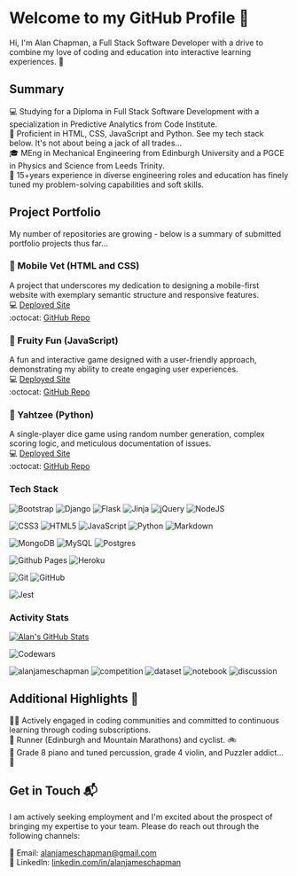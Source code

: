 # Welcome to my GitHub Profile 👋

Hi, I'm Alan Chapman, a Full Stack Software Developer with a drive to combine my love of coding and education into interactive learning experiences. 🚀

## Summary

💻 Studying for a Diploma in Full Stack Software Development with a specialization in Predictive Analytics from Code Institute.<br>
🚀 Proficient in HTML, CSS, JavaScript and Python. See my tech stack below. It's not about being a jack of all trades...<br>
🎓 MEng in Mechanical Engineering from Edinburgh University and a PGCE in Physics and Science from Leeds Trinity.<br>
🌟 15+years experience in diverse engineering roles and education has finely tuned my problem-solving capabilities and soft skills.<br>

## Project Portfolio

My number of repositories are growing - below is a summary of submitted portfolio projects thus far...

### 🐶 Mobile Vet (HTML and CSS)

A project that underscores my dedication to designing a mobile-first website with exemplary semantic structure and responsive features.<br>
💻  [Deployed Site](https://alanjameschapman.github.io/mobile-vet/)<br>
:octocat:  [GitHub Repo](https://github.com/alanjameschapman/mobile-vet/)

### 🍅 Fruity Fun (JavaScript)

A fun and interactive game designed with a user-friendly approach, demonstrating my ability to create engaging user experiences.<br>
💻 [Deployed Site](https://alanjameschapman.github.io/fruity-fun/)<br>
:octocat: [GitHub Repo](https://github.com/alanjameschapman/fruity-fun/)

### 🎲 Yahtzee (Python)

A single-player dice game using random number generation, complex scoring logic, and meticulous documentation of issues.<br>
💻 [Deployed Site](https://yahtzee-dice-6d5009f4b077.herokuapp.com/)<br>
:octocat: [GitHub Repo](https://github.com/alanjameschapman/yahtzee)

### Tech Stack

![Bootstrap](https://img.shields.io/badge/bootstrap-%238511FA.svg?style=for-the-badge&logo=bootstrap&logoColor=white)
![Django](https://img.shields.io/badge/django-%23092E20.svg?style=for-the-badge&logo=django&logoColor=white)
![Flask](https://img.shields.io/badge/flask-%23000.svg?style=for-the-badge&logo=flask&logoColor=white)
![Jinja](https://img.shields.io/badge/jinja-white.svg?style=for-the-badge&logo=jinja&logoColor=black)
![jQuery](https://img.shields.io/badge/jquery-%230769AD.svg?style=for-the-badge&logo=jquery&logoColor=white)
![NodeJS](https://img.shields.io/badge/node.js-6DA55F?style=for-the-badge&logo=node.js&logoColor=white)

![CSS3](https://img.shields.io/badge/css3-%231572B6.svg?style=for-the-badge&logo=css3&logoColor=white)
![HTML5](https://img.shields.io/badge/html5-%23E34F26.svg?style=for-the-badge&logo=html5&logoColor=white)
![JavaScript](https://img.shields.io/badge/javascript-%23323330.svg?style=for-the-badge&logo=javascript&logoColor=%23F7DF1E)
![Python](https://img.shields.io/badge/python-3670A0?style=for-the-badge&logo=python&logoColor=ffdd54)
![Markdown](https://img.shields.io/badge/markdown-%23000000.svg?style=for-the-badge&logo=markdown&logoColor=white)

![MongoDB](https://img.shields.io/badge/MongoDB-%234ea94b.svg?style=for-the-badge&logo=mongodb&logoColor=white)
![MySQL](https://img.shields.io/badge/mysql-%2300f.svg?style=for-the-badge&logo=mysql&logoColor=white)
![Postgres](https://img.shields.io/badge/postgres-%23316192.svg?style=for-the-badge&logo=postgresql&logoColor=white)

![Github Pages](https://img.shields.io/badge/github%20pages-121013?style=for-the-badge&logo=github&logoColor=white)
![Heroku](https://img.shields.io/badge/heroku-%23430098.svg?style=for-the-badge&logo=heroku&logoColor=white)

![Git](https://img.shields.io/badge/git-%23F05033.svg?style=for-the-badge&logo=git&logoColor=white)
![GitHub](https://img.shields.io/badge/github-%23121011.svg?style=for-the-badge&logo=github&logoColor=white)

![Jest](https://img.shields.io/badge/-jest-%23C21325?style=for-the-badge&logo=jest&logoColor=white)

### Activity Stats

[![Alan's GitHub Stats](https://github-readme-stats.vercel.app/api?username=alanjameschapman&show=stars,commits,prs,issues&show_icons=true&theme=radical)](https://github.com/anuraghazra/github-readme-stats)

![Codewars](https://github.r2v.ch/codewars?user=alanjameschapman&stroke=%23BB432C)

![alanjameschapman](https://road-to-kaggle-grandmaster.vercel.app/api/simple/alanjameschapman)
![competition](https://road-to-kaggle-grandmaster.vercel.app/api/badges/subinium/competition)
![dataset](https://road-to-kaggle-grandmaster.vercel.app/api/badges/alanjameschapman/dataset)
![notebook](https://road-to-kaggle-grandmaster.vercel.app/api/badges/alanjameschapman/notebook)
![discussion](https://road-to-kaggle-grandmaster.vercel.app/api/badges/alanjameschapman/discussion)

## Additional Highlights 🌈

👨‍💻 Actively engaged in coding communities and committed to continuous learning through coding subscriptions.<br>
🏃 Runner (Edinburgh and Mountain Marathons) and cyclist. 🚲<br>
🎹 Grade 8 piano and tuned percussion, grade 4 violin, and Puzzler addict... 🧩

## Get in Touch 📬

I am actively seeking employment and I'm excited about the prospect of bringing my expertise to your team. Please do reach out through the following channels:

📧 Email: alanjameschapman@gmail.com <br>
🔗 LinkedIn: [linkedin.com/in/alanjameschapman](https://www.linkedin.com/in/alanjameschapman/)
